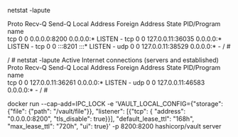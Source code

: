 
netstat -lapute

Proto Recv-Q Send-Q Local Address           Foreign Address         State       PID/Program name    
tcp        0      0 0.0.0.0:8200            0.0.0.0:*               LISTEN      -
tcp        0      0 127.0.0.11:36035        0.0.0.0:*               LISTEN      -
tcp        0      0 :::8201                 :::*                    LISTEN      -
udp        0      0 127.0.0.11:38529        0.0.0.0:*                           -
/ # 


/ # netstat -lapute
Active Internet connections (servers and established)
Proto Recv-Q Send-Q Local Address           Foreign Address         State       PID/Program name    
tcp        0      0 127.0.0.11:36261        0.0.0.0:*               LISTEN      -
udp        0      0 127.0.0.11:46583        0.0.0.0:*                           -
/ # 


docker run --cap-add=IPC_LOCK 
-e 'VAULT_LOCAL_CONFIG={"storage": {"file": {"path": "/vault/file"}}, 
"listener": [{"tcp": { "address": "0.0.0.0:8200", "tls_disable": true}}], 
"default_lease_ttl": "168h", "max_lease_ttl": "720h", "ui": true}' 
-p 8200:8200 hashicorp/vault server
